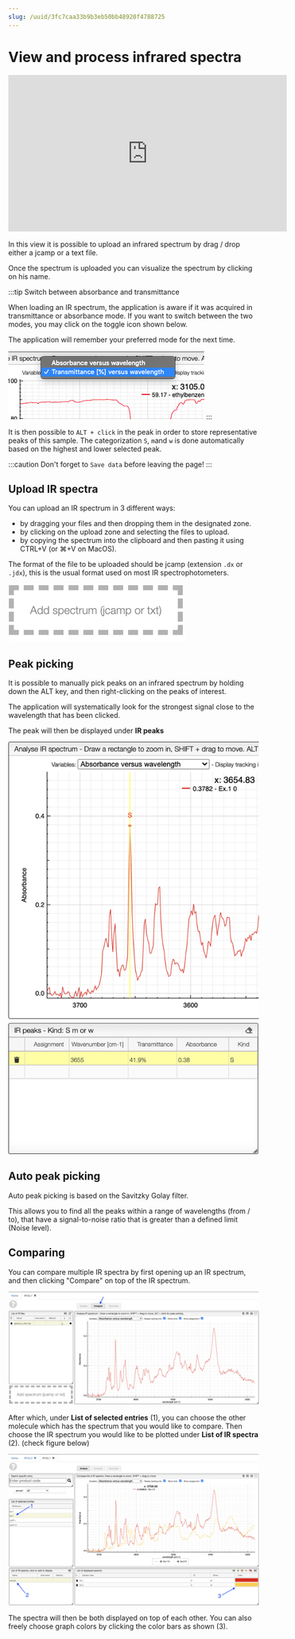 ```yaml
---
slug: /uuid/3fc7caa33b9b3eb50bb48920f4788725
---
```


# View and process infrared spectra

<iframe width="560" height="315" src="https://www.youtube.com/embed/7iLuVpt5IXc" title="YouTube video player" frameborder="0" allow="accelerometer; autoplay; clipboard-write; encrypted-media; gyroscope; picture-in-picture" allowfullscreen></iframe>

In this view it is possible to upload an infrared spectrum by drag / drop either a jcamp or a text file.

Once the spectrum is uploaded you can visualize the spectrum by clicking on his name.

:::tip Switch between absorbance and transmittance

When loading an IR spectrum, the application is aware if it was acquired in transmittance or absorbance mode. If you want to switch between the two modes, you may click on the toggle icon shown below.

The application will remember your preferred mode for the next time.

![Switch](switch.png)
:::

It is then possible to `ALT + click` in the peak in order to store representative peaks of this sample. The categorization `S`, `m`and `w` is done automatically based on the highest and lower selected peak.

:::caution
Don't forget to `Save data` before leaving the page!
:::

## Upload IR spectra

You can upload an IR spectrum in 3 different ways:

- by dragging your files and then dropping them in the designated zone.
- by clicking on the upload zone and selecting the files to upload.
- by copying the spectrum into the clipboard and then pasting it using CTRL+V (or ⌘+V on MacOS).

The format of the file to be uploaded should be jcamp (extension `.dx` or `.jdx`), this is the usual format used on most IR spectrophotometers.

![Upload](upload.png)

## Peak picking

It is possible to manually pick peaks on an infrared spectrum by holding down the ALT key, and then right-clicking on the peaks of interest.

The application will systematically look for the strongest signal close to the wavelength that has been clicked.

The peak will then be displayed under **IR peaks**

![Peak pick](peakpick.png)

## Auto peak picking

Auto peak picking is based on the Savitzky Golay filter.

This allows you to find all the peaks within a range of wavelengths (from / to), that have a signal-to-noise ratio that is greater than a defined limit (Noise level).

## Comparing

You can compare multiple IR spectra by first opening up an IR spectrum, and then clicking "Compare" on top of the IR spectrum.

![Comparing IR spectra.](compare.png)

After which, under **List of selected entries** (1), you can choose the other molecule which has the spectrum that you would like to compare. Then choose the IR spectrum you would like to be plotted under **List of IR spectra** (2). (check figure below)

![Comparing IR spectra.](compare2.png)

The spectra will then be both displayed on top of each other. You can also freely choose graph colors by clicking the color bars as shown (3).
